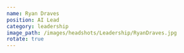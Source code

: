 ```yaml
---
name: Ryan Draves
position: AI Lead
category: leadership
image_path: /images/headshots/Leadership/RyanDraves.jpg
rotate: true
---
```

